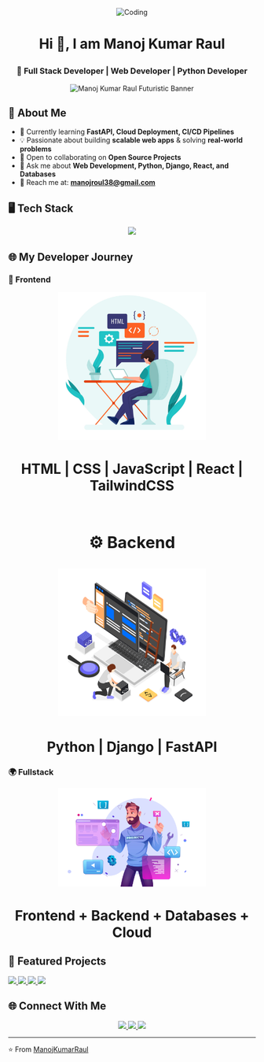 <p align="center">
<img alt="Coding" width="600" height="400" src="https://www.simontechway.com/wp-content/uploads/2020/04/dev-gif.gif">
</p>

# <p align="center"> Hi 👋, I am Manoj Kumar Raul </p>  
### <p align="center"> 🚀 Full Stack Developer | Web Developer | Python Developer </p>  


<p align="center">
  <img width="600" src=https://media4.giphy.com/media/v1.Y2lkPTc5MGI3NjExYnFmZTVoOThqNm04aXN2MzNsNDkzbjQzb2Q0MnlmazdzbDg2bWVwOSZlcD12MV9pbnRlcm5hbF9naWZfYnlfaWQmY3Q9Zw/f3iwJFOVOwuy7K6FFw/giphy.gif alt="Manoj Kumar Raul Futuristic Banner"/>
</p>

## 🚀 About Me  

- 🌱 Currently learning **FastAPI, Cloud Deployment, CI/CD Pipelines**
- 💡 Passionate about building **scalable web apps** & solving **real-world problems**
- 🤝 Open to collaborating on **Open Source Projects**
- 💬 Ask me about **Web Development, Python, Django, React, and Databases**
- 📧 Reach me at: **manojroul38@gmail.com**



## 🖥️ Tech Stack  

<p align="center">
  <img src="https://skillicons.dev/icons?i=html,css,js,react,python,django,fastapi,git,mysql,aws&theme=dark" />
</p>


## 🌐 My Developer Journey  

### 🎨 Frontend  
<p align="center">
  <img src="https://raw.githubusercontent.com/ashu-7683/ashu-7683/main/assets/Frontend.jpg" width="300" height="300" alt="Frontend"/>  
</p>   

**<h1 align="center">HTML | CSS | JavaScript | React | TailwindCSS<h1>**


### ⚙️ Backend  
<p align="center">
  <img src="https://raw.githubusercontent.com/ashu-7683/ashu-7683/main/assets/backend.jpg" width="300" height="300" alt="Backend"/>  
</p>   

**<h1 align="center">Python | Django | FastAPI</h1>**


### 🌍 Fullstack  
<p align="center">
  <img src="https://raw.githubusercontent.com/ashu-7683/ashu-7683/main/assets/fullstack.jpg" width="300" height="200" alt="Fullstack"/>  
</p>  

**<h1 align="center">Frontend + Backend + Databases + Cloud</h1>**


## 🚀 Featured Projects 


<a href="https://github.com/manojraul/Financial_risk_management_and_analysis">
    <img src="https://github-readme-stats.vercel.app/api/pin/?username=manojraul&repo=Financial_risk_management_and_analysis&theme=tokyonight" />
  </a>

<a href="https://github.com/manojraul/Movie_recommendation_system">
    <img src="https://github-readme-stats.vercel.app/api/pin/?username=manojraul&repo=Movie_recommendation_system&theme=tokyonight" />
  </a>

  <a href="https://github.com/manojraul/AUTOMATED-REPORT-GENERATION">
    <img src="https://github-readme-stats.vercel.app/api/pin/?username=manojraul&repo=AUTOMATED-REPORT-GENERATION&theme=tokyonight" />
  </a>

<a href="https://github.com/manojraul/API-INTEGRATION-AND-DATA-VISUALIZATION">
    <img src="https://github-readme-stats.vercel.app/api/pin/?username=manojraul&repo=API-INTEGRATION-AND-DATA-VISUALIZATION&theme=tokyonight" />
  </a>




## 🌐 Connect With Me  

<p align="center">
  <a href="https://linkedin.com/in/Manoj Kumar Raul" target="_blank">
  <a href="https://www.linkedin.com/in/manojkumarraul26325" target="_blank">
    <img src="https://img.shields.io/badge/LinkedIn-0077B5?style=for-the-badge&logo=linkedin&logoColor=white"/>
  </a>
  <a href="https://github.com/manojraul" target="_blank">
    <img src="https://img.shields.io/badge/GitHub-100000?style=for-the-badge&logo=github&logoColor=white"/>
  </a>
  <a href="mailto:manojroul38@gmail.com">
    <img src="https://img.shields.io/badge/Gmail-D14836?style=for-the-badge&logo=gmail&logoColor=white"/>
  </a>
</p>

---

⭐ From [ManojKumarRaul](https://github.com/manojraul)  
